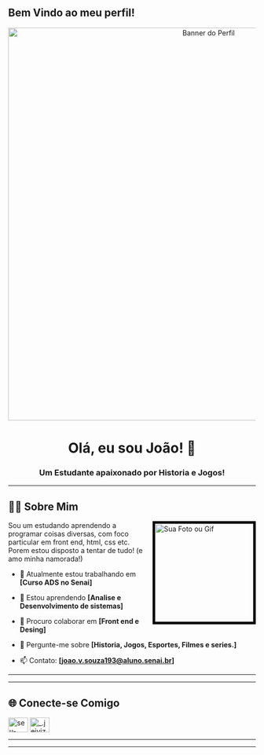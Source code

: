 ## Bem Vindo ao meu perfil!

<p align="center">
  <img src="https://i.pinimg.com/1200x/00/e6/35/00e6359f536dc817b04b73ba01ebcf2a.jpg" alt="Banner do Perfil" width="800"/>
</p>

<h1 align="center">Olá, eu sou João! 👋</h1>
<h3 align="center">Um Estudante apaixonado por Historia e Jogos!</h3>

---

## 👨‍💻 Sobre Mim

<p align="left">
  <img src="https://i.pinimg.com/1200x/1b/46/c4/1b46c4e1abe7a7c68a42c1782119c61a.jpg" alt="Sua Foto ou Gif" width="200" align="right" style="border: 5px solid #000000;"/>
  
  Sou um estudando aprendendo a programar coisas diversas, com foco particular em front end, html, css etc. Porem estou disposto a tentar de tudo! (e amo minha namorada!)
  
  - 🔭 Atualmente estou trabalhando em **[Curso ADS no Senai]**
    
  - 🌱 Estou aprendendo **[Analise e Desenvolvimento de sistemas]**
    
  - 👯 Procuro colaborar em **[Front end e Desing]**
    
  - 💬 Pergunte-me sobre **[Historia, Jogos, Esportes, Filmes e series.]**
    
  - 📫 Contato: **[joao.v.souza193@aluno.senai.br]**
</p>

---



---

## 🌐 Conecte-se Comigo

<p align="left">
<a href="https://twitter.com/jeivizw" target="blank"><img align="center" src="https://raw.githubusercontent.com/rahuldkjain/github-profile-readme-generator/master/src/images/icons/Social/twitter.svg" alt="seu-usuario" height="30" width="40" /></a>
<a href="https://instagram.com/_.jeivizw" target="blank"><img align="center" src="https://raw.githubusercontent.com/rahuldkjain/github-profile-readme-generator/master/src/images/icons/Social/instagram.svg" alt="_.jeivizw_" height="30" width="40" /></a>

</p>

---


---

<p align="center">

</p>
